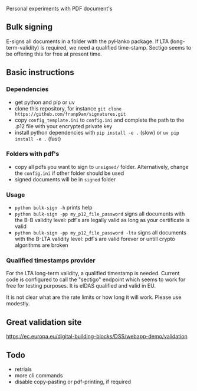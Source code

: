 Personal experiments with PDF document's

## Bulk signing

E-signs all documents in a folder with the pyHanko package.
If LTA (long-term-validity) is required, we need a qualified time-stamp.
Sectigo seems to be offering this for free at present time.


## Basic instructions


### Dependencies
* get python and pip or uv
* clone this repository, for instance `git clone https://github.com/franp9am/signatures.git`
* copy `config_template.ini` to `config.ini` and complete the path to the .p12 file with your encrypted private key
* install python dependencies with `pip install -e .` (slow) or `uv pip install -e .` (fast)
  
### Folders with pdf's

* copy all pdfs you want to sign to `unsigned/` folder. Alternatively, change the `config.ini` if other folder should be used
* signed documents will be in `signed` folder


### Usage

* `python bulk-sign -h` prints help
* `python bulk-sign -pp my_p12_file_password` signs all documents with the B-B validity level: pdf's are legally valid as long as your certificate is valid
* `python bulk-sign -pp my_p12_file_password -lta` signs all documents with the B-LTA validity level: pdf's are valid forever or untill crypto algorithms are broken

### Qualified timestamps provider

For the LTA long-term validity, a qualified timestamp is needed. Current code is configured to call the "sectigo" endpoint which seems to work for free for testing purposes.
It is eIDAS qualified and valid in EU.

It is not clear what are the rate limits or how long it will work. Please use modestly.


## Great validation site

https://ec.europa.eu/digital-building-blocks/DSS/webapp-demo/validation


## Todo

* retrials
* more cli commands
* disable copy-pasting or pdf-printing, if required
